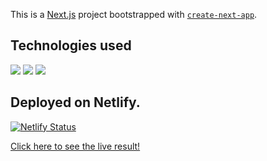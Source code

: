 This is a [Next.js](https://nextjs.org/) project bootstrapped with [`create-next-app`](https://github.com/vercel/next.js/tree/canary/packages/create-next-app).

## Technologies used

<img src="https://img.shields.io/badge/next.js-000000?style=for-the-badge&logo=nextdotjs&logoColor=white"/>
<img src="https://img.shields.io/badge/TypeScript-007ACC?style=for-the-badge&logo=typescript&logoColor=white"/>
<img src="https://img.shields.io/badge/Tailwind_CSS-38B2AC?style=for-the-badge&logo=tailwind-css&logoColor=white"/>

## Deployed on Netlify.
[![Netlify Status](https://api.netlify.com/api/v1/badges/d65cbdf1-6882-46b5-b228-7fadcbb776d3/deploy-status)](https://app.netlify.com/sites/loteamentormartins/deploys)

[Click here to see the live result!](https://dota2app.netlify.app/)